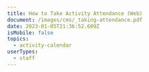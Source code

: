 ```yaml
---
title: How to Take Activity Attendance (Web)
document: /images/cms/_taking-attendance.pdf
date: 2023-01-05T21:36:52.609Z
isMobile: false
topics:
  - activity-calendar
userTypes:
  - staff
---
```

